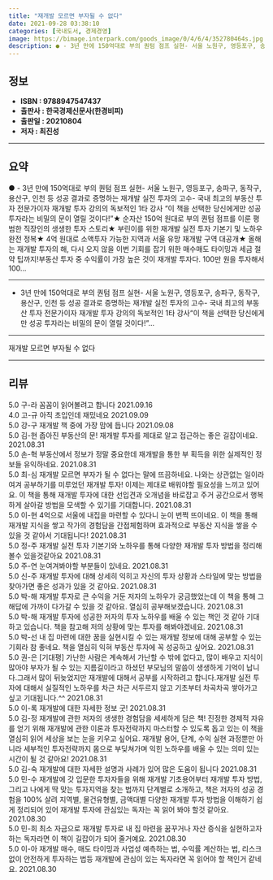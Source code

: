 ```yaml
---
title: "재개발 모르면 부자될 수 없다"
date: 2021-09-28 03:38:10
categories: [국내도서, 경제경영]
image: https://bimage.interpark.com/goods_image/0/4/6/4/352780464s.jpg
description: ● - 3년 만에 150억대로 부의 퀀텀 점프 실현- 서울 노원구, 영등포구, 송파구, 동작구, 용산구, 인천 등 성공 결과로 증명하는 재개발 실전 투자의 고수- 국내 최고의 부동산 투자 전문가이자 재개발 투자 강의의 독보적인 1타 강사 “이 책을 선택한 당신에게만 성공 투자라는 비밀
---
```


## **정보**

- **ISBN : 9788947547437**
- **출판사 : 한국경제신문사(한경비피)**
- **출판일 : 20210804**
- **저자 : 최진성**

------



## **요약**

●  - 3년 만에 150억대로 부의 퀀텀 점프 실현- 서울 노원구, 영등포구, 송파구, 동작구, 용산구, 인천 등 성공 결과로 증명하는 재개발 실전 투자의 고수- 국내 최고의 부동산 투자 전문가이자 재개발 투자 강의의 독보적인 1타 강사 “이 책을 선택한 당신에게만 성공 투자라는 비밀의 문이 열릴 것이다!”★ 순자산 150억 원대로 부의 퀀텀 점프를 이룬 평범한 직장인의 생생한 투자 스토리★ 부린이를 위한 재개발 실전 투자 기본기 및 노하우 완전 정복★ 4억 원대로 소액투자 가능한 지역과 서울 유망 재개발 구역 대공개★ 올해는 재개발 투자의 해, 다시 오지 않을 이번 기회를 잡기 위한 매수매도 타이밍과 세금 절약 팁까지!부동산 투자 중 수익률이 가장 높은 것이 재개발 투자다. 100만 원을 투자해서 100...

------

- 3년 만에 150억대로 부의 퀀텀 점프 실현- 서울 노원구, 영등포구, 송파구, 동작구, 용산구, 인천 등 성공 결과로 증명하는 재개발 실전 투자의 고수- 국내 최고의 부동산 투자 전문가이자 재개발 투자 강의의 독보적인 1타 강사“이 책을 선택한 당신에게만 성공 투자라는 비밀의 문이 열릴 것이다!”... 

------


재개발 모르면 부자될 수 없다 

------


## **리뷰** 

5.0 구-라 꼼꼼이 읽어볼려고 합니다 2021.09.16 <br/>4.0 고-규 아직 초입인데 재밌네요 2021.09.09 <br/>5.0 강-구 재개발 책 중에 가장 맘에 듭니다 2021.09.08 <br/>5.0 김-현 좁아진 부동산의 문! 재개발 투자를 제대로 알고 접근하는 좋은 길잡이네요. 2021.08.31 <br/>5.0 손-혁 부동산에서 정보가 정말 중요한데 재개발을 통한 부 획득을 위한 실제적인 정보들 유익하네요. 2021.08.31 <br/>5.0 최-심 재개발 모르면 부자가 될 수 없다는 말에 뜨끔하네요. 나와는 상관없는 일이라 여겨 공부하기를 미루었던 재개발 투자! 이제는 제대로 배워야할 필요성을 느끼고 있어요. 이 책을 통해 재개발 투자에 대한 선입견과 오개념을 바로잡고 주거 공간으로서 행복하게 살아갈 방법을 모색할 수 있기를 기대합니다. 2021.08.31 <br/>5.0 이-현 4억으로 서울에 내집을 마련할 수 있다니 눈이 번쩍 뜨이네요. 이 책을 통해 재개발 지식을 쌓고 작가의 경험담을 간접체험하며 효과적으로 부동산 지식을 쌓을 수 있을 것 같아서 기대됩니다! 2021.08.31 <br/>5.0 정-주 재개발 실전 투자 기본기와 노하우를 통해 다양한 재개발 투자 방법을 정리해볼수 있을것같아요 2021.08.31 <br/>5.0 주-연 눈여겨봐야할 부분들이 있네요. 2021.08.31 <br/>5.0 신-주 재개발 투자에 대해 상세히 익히고 자신의 투자 상황과 스타일에 맞는 방법을 찾아가면 좋은 성과가 있을 것 같아요. 2021.08.31 <br/>5.0 박-해 재개발 투자로 큰 수익을 거둔 저자의 노하우가 궁금했었는데 이 책을 통해 그 해답에 가까이 다가갈 수 있을 것 같아요. 열심히 공부해보겠습니다. 2021.08.31 <br/>5.0 박-해 재개발 투자에 성공한 저자의 투자 노하우를 배울 수 있는 책인 것 같아 기대하고 있습니다. 책을 참고해 저의 상황에 맞는 투자를 해봐야겠네요. 2021.08.31 <br/>5.0 박-선 내 집 마련에 대한 꿈을 실현시킬 수 있는 재개발 정보에 대해 공부할 수 있는 기회라 참 좋네요. 책을 열심히 익혀 부동산 투자에 꼭 성공하고 싶어요. 2021.08.31 <br/>5.0 권-은 [기대평] 가난한 사람은 계속해서 가난할 수 밖에 없다고, 많이 배우고 지식이 많아야 부자가 될 수 있는 지름길이라고 하셨던 부모님의 말씀이 생생하게 기억이 납니다.그래서 많이 뒤늦었지만 재개발에 대해서 공부를 시작하려고 합니다.재개발 실전 투자에 대해서 실질적인 노하우를 차근 차근 서두르지 않고 기초부터 차곡차곡 쌓아가고 싶고 기대됩니다.^^ 2021.08.31 <br/>5.0 이-록 재개발에 대한 자세한 정보 굿! 2021.08.31 <br/>5.0 김-정 재개발에 관한 저자의 생생한 경험담을 세세하게 담은 책! 진정한 경제적 자유를 얻기 위해 재개발에 관한 이론과 투자전략까지 마스터할 수 있도록 돕고 있는 이 책을 열심히 읽어 세상을 보는 눈을 키우고 싶어요. 재개발 용어, 단계, 수익 실현 과정뿐만 아니라 세부적인 투자전략까지 몸으로 부딪쳐가며 익힌 노하우를 배울 수 있는 의미 있는 시간이 될 것 같아요! 2021.08.31 <br/>5.0 김-숙 재개발에 대한 자세한 설명과 사례가 있어 
많은 도움이 됩니다 2021.08.31 <br/>5.0 민-수 재개발에 갓 입문한 투자자들을 위해 재개발 기초용어부터 재개발 투자 방법, 그리고 나에게 딱 맞는 투자지역을 찾는 법까지 단계별로 소개하고, 책은 저자의 성공 경험을 100% 살려 지역별, 물건유형별, 금액대별 다양한 재개발 투자 방법을 이해하기 쉽게 정리되어 있어 재개발 투자에 관심있는 독자는 꼭 읽어 봐야 할것 같아요. 2021.08.30 <br/>5.0 민-희 최소 자금으로 재개발 투자로 내 집 마련을 꿈꾸거나 자산 증식을 실현하고자 하는 독자라면 이 책이 길잡이가 되어 줄거예요. 2021.08.30 <br/>5.0 이-아 재개발 매수, 매도 타이밍과 사업성 예측하는 법, 수익률 계산하는 법, 리스크 없이 안전하게 투자하는 법등 재개발에 관심이 있는 독자라면 꼭 읽어야 할 책인거 같네요. 2021.08.30 <br/>